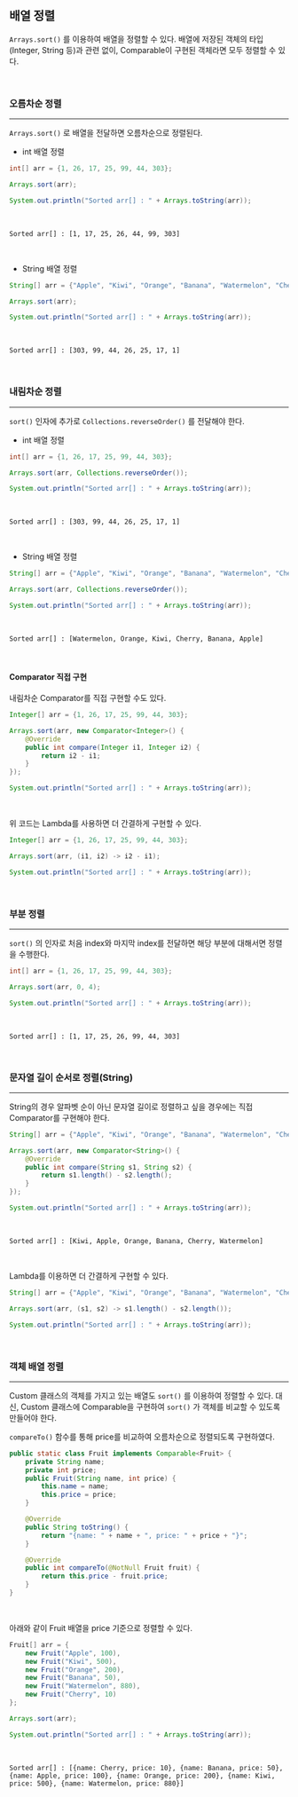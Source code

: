 ## 배열 정렬

`Arrays.sort()` 를 이용하여 배열을 정렬할 수 있다.
배열에 저장된 객체의 타입(Integer, String 등)과 관련 없이, Comparable이 구현된 객체라면 모두 정렬할 수 있다.

<br>

### 오름차순 정렬
---

`Arrays.sort()` 로 배열을 전달하면 오름차순으로 정렬된다.

- int 배열 정렬

```java
int[] arr = {1, 26, 17, 25, 99, 44, 303};

Arrays.sort(arr);

System.out.println("Sorted arr[] : " + Arrays.toString(arr));
```

<br>

```
Sorted arr[] : [1, 17, 25, 26, 44, 99, 303]
```

<br>

- String 배열 정렬

```java
String[] arr = {"Apple", "Kiwi", "Orange", "Banana", "Watermelon", "Cherry"};

Arrays.sort(arr);

System.out.println("Sorted arr[] : " + Arrays.toString(arr));
```

<br>

```
Sorted arr[] : [303, 99, 44, 26, 25, 17, 1]
```

<br>

### 내림차순 정렬
---

`sort()` 인자에 추가로 `Collections.reverseOrder()` 를 전달해야 한다.

- int 배열 정렬

```java
int[] arr = {1, 26, 17, 25, 99, 44, 303};

Arrays.sort(arr, Collections.reverseOrder());

System.out.println("Sorted arr[] : " + Arrays.toString(arr));
```

<br>

```
Sorted arr[] : [303, 99, 44, 26, 25, 17, 1]
```

<br>

- String 배열 정렬

```java
String[] arr = {"Apple", "Kiwi", "Orange", "Banana", "Watermelon", "Cherry"};

Arrays.sort(arr, Collections.reverseOrder());

System.out.println("Sorted arr[] : " + Arrays.toString(arr));
```

<br>

```
Sorted arr[] : [Watermelon, Orange, Kiwi, Cherry, Banana, Apple]
```

<br>

####  Comparator 직접 구현

내림차순 Comparator를 직접 구현할 수도 있다.

```java
Integer[] arr = {1, 26, 17, 25, 99, 44, 303};

Arrays.sort(arr, new Comparator<Integer>() {
    @Override
    public int compare(Integer i1, Integer i2) {
        return i2 - i1;
    }
});

System.out.println("Sorted arr[] : " + Arrays.toString(arr));
```

<br>

위 코드는 Lambda를 사용하면 더 간결하게 구현할 수 있다.

```java
Integer[] arr = {1, 26, 17, 25, 99, 44, 303};

Arrays.sort(arr, (i1, i2) -> i2 - i1);

System.out.println("Sorted arr[] : " + Arrays.toString(arr));
```

<br>

### 부분 정렬
---

`sort()` 의 인자로 처음 index와 마지막 index를 전달하면 해당 부분에 대해서면 정렬을 수행한다.

```java
int[] arr = {1, 26, 17, 25, 99, 44, 303};

Arrays.sort(arr, 0, 4);

System.out.println("Sorted arr[] : " + Arrays.toString(arr));
```

<br>

```
Sorted arr[] : [1, 17, 25, 26, 99, 44, 303]
```

<br>

### 문자열 길이 순서로 정렬(String)
---

String의 경우 알파벳 순이 아닌 문자열 길이로 정렬하고 싶을 경우에는 직접 Comparator를 구현해야 한다.

```java
String[] arr = {"Apple", "Kiwi", "Orange", "Banana", "Watermelon", "Cherry"};

Arrays.sort(arr, new Comparator<String>() {
    @Override
    public int compare(String s1, String s2) {
        return s1.length() - s2.length();
    }
});

System.out.println("Sorted arr[] : " + Arrays.toString(arr));
```

<br>

```
Sorted arr[] : [Kiwi, Apple, Orange, Banana, Cherry, Watermelon]
```

<br>

Lambda를 이용하면 더 간결하게 구현할 수 있다.

```java
String[] arr = {"Apple", "Kiwi", "Orange", "Banana", "Watermelon", "Cherry"};

Arrays.sort(arr, (s1, s2) -> s1.length() - s2.length());

System.out.println("Sorted arr[] : " + Arrays.toString(arr));
```

<br>


### 객체 배열 정렬
---

Custom 클래스의 객체를 가지고 있는 배열도 `sort()` 를 이용하여 정렬할 수 있다.
대신, Custom 클래스에 Comparable을 구현하여 `sort()` 가 객체를 비교할 수 있도록 만들어야 한다.

`compareTo()` 함수를 통해 price를 비교하여 오름차순으로 정렬되도록 구현하였다.

```java
public static class Fruit implements Comparable<Fruit> {
    private String name;
    private int price;
    public Fruit(String name, int price) {
        this.name = name;
        this.price = price;
    }

    @Override
    public String toString() {
        return "{name: " + name + ", price: " + price + "}";
    }

    @Override
    public int compareTo(@NotNull Fruit fruit) {
        return this.price - fruit.price;
    }
}
```

<br>

아래와 같이 Fruit 배열을 price 기준으로 정렬할 수 있다.

```java
Fruit[] arr = {
    new Fruit("Apple", 100),
    new Fruit("Kiwi", 500),
    new Fruit("Orange", 200),
    new Fruit("Banana", 50),
    new Fruit("Watermelon", 880),
    new Fruit("Cherry", 10)
};

Arrays.sort(arr);

System.out.println("Sorted arr[] : " + Arrays.toString(arr));
```

<br>

```
Sorted arr[] : [{name: Cherry, price: 10}, {name: Banana, price: 50}, {name: Apple, price: 100}, {name: Orange, price: 200}, {name: Kiwi, price: 500}, {name: Watermelon, price: 880}]
```